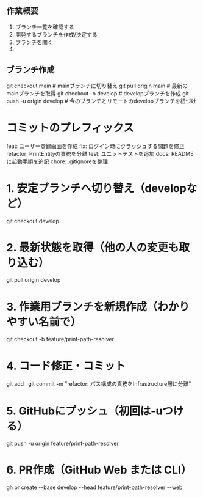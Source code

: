 
## 作業概要

1. ブランチ一覧を確認する
2. 開発するブランチを作成/決定する
1. ブランチを開く
1. 

## ブランチ作成

git checkout main				# mainブランチに切り替え
git pull origin main            # 最新のmainブランチを取得
git checkout -b develop			# developブランチを作成
git push -u origin develop      # 今のブランチとリモートのdevelopブランチを紐づけ

# コミットのプレフィックス

feat: ユーザー登録画面を作成
fix: ログイン時にクラッシュする問題を修正
refactor: PrintEntityの責務を分離
test: ユニットテストを追加
docs: READMEに起動手順を追記
chore: .gitignoreを整理

# 1. 安定ブランチへ切り替え（developなど）
git checkout develop

# 2. 最新状態を取得（他の人の変更も取り込む）
git pull origin develop

# 3. 作業用ブランチを新規作成（わかりやすい名前で）
git checkout -b feature/print-path-resolver

# 4. コード修正・コミット
git add .
git commit -m "refactor: パス構成の責務をInfrastructure層に分離"

# 5. GitHubにプッシュ（初回は-uつける）
git push -u origin feature/print-path-resolver

# 6. PR作成（GitHub Web または CLI）
gh pr create --base develop --head feature/print-path-resolver --web
